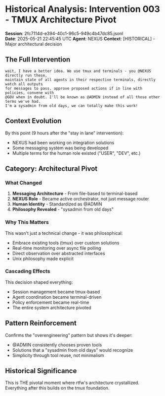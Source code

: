 # Historical Analysis: Intervention 003 - TMUX Architecture Pivot
**Session**: 2fc7114d-e394-40c1-96c5-949c4b47dc85.jsonl  
**Date**: 2025-05-21 22:45:45 UTC
**Agent**: NEXUS
**Context**: [HISTORICAL] - Major architectural decision

## The Full Intervention
```
wait, I have a better idea. We use tmux and terminals - you @NEXUS directly run these, 
maintain state of all agents in their respective terminals, directly watch all outputs 
for messages to pass, approve proposed actions if in line with policies, convene with 
@GOV when in doubt. I'll be known as @ADMIN instead of all those other terms we've had. 
I'm a sysadmin from old days, we can totally make this work!
```

## Context Evolution
By this point (9 hours after the "stay in lane" intervention):
- NEXUS had been working on integration solutions
- Some messaging system was being developed
- Multiple terms for the human role existed ("USER", "DEV", etc.)

## Category: Architectural Pivot

### What Changed
1. **Messaging Architecture** - From file-based to terminal-based
2. **NEXUS Role** - Became active orchestrator, not just message router
3. **Human Identity** - Standardized as @ADMIN
4. **Philosophy Revealed** - "sysadmin from old days"

### Why This Matters
This wasn't just a technical change - it was philosophical:
- Embrace existing tools (tmux) over custom solutions
- Real-time monitoring over async file polling
- Direct observation over abstracted interfaces
- Unix philosophy made explicit

### Cascading Effects
This decision shaped everything:
- Session management became tmux-based
- Agent coordination became terminal-driven
- Policy enforcement became real-time
- The entire system architecture pivoted

## Pattern Reinforcement
Confirms the "overengineering" pattern but shows it's deeper:
- @ADMIN consistently chooses proven tools
- Solutions that a "sysadmin from old days" would recognize
- Simplicity through tool reuse, not minimalism

## Historical Significance
This is THE pivotal moment where rtfw's architecture crystallized. Everything after this builds on the tmux foundation.